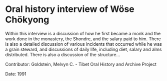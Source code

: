 # Oral history interview of Wöse Chökyong  
Within this interview is a discussion of how he first became a monk and the work done in the monastery, the Shondre, and the salary paid to him. There is also a detailed discussion of various incidents that occurred while he was a grain steward, and discussions of daily life, including diet, salary and alms distributed. There is also a discussion of the structure... 

Contributor: Goldstein, Melvyn C. - Tibet Oral History and Archive Project  

Date:
1991  

